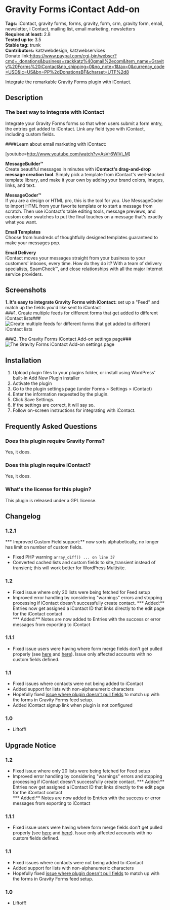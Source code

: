 # Gravity Forms iContact Add-on #
**Tags:** iContact, gravity forms, forms, gravity, form, crm, gravity form, email, newsletter, i Contact, mailing list, email marketing, newsletters  
**Requires at least:** 2.8  
**Tested up to:** 3.5  
**Stable tag:** trunk  
**Contributors:** katzwebdesign, katzwebservices  
Donate link:https://www.paypal.com/cgi-bin/webscr?cmd=_donations&business=zackkatz%40gmail%2ecom&item_name=Gravity%20Forms%20iContact&no_shipping=0&no_note=1&tax=0&currency_code=USD&lc=US&bn=PP%2dDonationsBF&charset=UTF%2d8

Integrate the remarkable Gravity Forms plugin with iContact.

## Description ##

### The best way to integrate with iContact

Integrate your Gravity Forms forms so that when users submit a form entry, the entries get added to iContact. Link any field type with iContact, including custom fields.

####Learn about email marketing with iContact:

[youtube=http://www.youtube.com/watch?v=AsV-6WlVi_M]

<strong>MessageBuilder&trade;</strong><br />
Create beautiful messages in minutes with <strong>iContact's drag-and-drop message creation tool</strong>. Simply pick a template from iContact's well-stocked template library, and make it your own by adding your brand colors, images, links, and text.

<strong>MessageCoder&trade;</strong><br />
If you are a design or HTML pro, this is the tool for you. Use MessageCoder to import HTML from your favorite template or to start a message from scratch. Then use iContact's table editing tools, message previews, and custom color swatches to put the final touches on a message that's exactly what you want.

<strong>Email Templates</strong><br />
Choose from hundreds of thoughtfully designed templates guaranteed to make your messages pop.

<strong>Email Delivery</strong><br />
iContact moves your messages straight from your business to your customers' inboxes, every time. How do they do it? With a team of delivery specialists, SpamCheck&trade;, and close relationships with all the major Internet service providers.

## Screenshots ##

**1. It's easy to integrate Gravity Forms with iContact:** set up a "Feed" and match up the fields you'd like sent to iContact  
###1. Create multiple feeds for different forms that get added to different iContact lists###
![Create multiple feeds for different forms that get added to different iContact lists](http://s.wordpress.org/extend/plugins/gravity-forms-icontact-add-on/screenshot-1.jpg)

###2. The Gravity Forms iContact Add-on settings page###
![The Gravity Forms iContact Add-on settings page](http://s.wordpress.org/extend/plugins/gravity-forms-icontact-add-on/screenshot-2.jpg)


## Installation ##

1. Upload plugin files to your plugins folder, or install using WordPress' built-in Add New Plugin installer
1. Activate the plugin
1. Go to the plugin settings page (under Forms > Settings > iContact)
1. Enter the information requested by the plugin.
1. Click Save Settings.
1. If the settings are correct, it will say so.
1. Follow on-screen instructions for integrating with iContact.

## Frequently Asked Questions ##

### Does this plugin require Gravity Forms? ###
Yes, it does.

### Does this plugin require iContact? ###
Yes, it does.

### What's the license for this plugin? ###
This plugin is released under a GPL license.

## Changelog ##

### 1.2.1 ###
*** Improved Custom Field support:** now sorts alphabetically, no longer has limit on number of custom fields.  
* Fixed PHP warning `array_diff() ... on line 37`
* Converted cached lists and custom fields to site_transient instead of transient; this will work better for WordPress Multisite.

### 1.2 ###
* Fixed issue where only 20 lists were being fetched for Feed setup
* Improved error handling by considering "warnings" errors and stopping processing if iContact doesn't successfully create contact.
*** Added:** Entries now get assigned a iContact ID that links directly to the edit page for the iContact contact  
*** Added:** Notes are now added to Entries with the success or error messages from exporting to iContact  

### 1.1.1 ###
* Fixed issue users were having where form merge fields don't get pulled properly (see <a href="http://wordpress.org/support/topic/plugin-gravity-forms-icontact-add-on-plugin-does-not-pull-fields-to-match">here</a> and <a href="http://wordpress.org/support/topic/plugin-gravity-forms-icontact-add-on-does-not-pull-in-data-from-forms">here</a>). Issue only affected accounts with no custom fields defined.

### 1.1 ###
* Fixed issues where contacts were not being added to iContact
* Added support for lists with non-alphanumeric characters
* Hopefully fixed <a href="http://wordpress.org/support/topic/plugin-gravity-forms-icontact-add-on-plugin-does-not-pull-fields-to-match">issue where plugin doesn't pull fields</a> to match up with the forms in Gravity Forms feed setup.
* Added iContact signup link when plugin is not configured

### 1.0 ###

* Liftoff!

## Upgrade Notice ##

### 1.2 ###
* Fixed issue where only 20 lists were being fetched for Feed setup
* Improved error handling by considering "warnings" errors and stopping processing if iContact doesn't successfully create contact.
*** Added:** Entries now get assigned a iContact ID that links directly to the edit page for the iContact contact  
*** Added:** Notes are now added to Entries with the success or error messages from exporting to iContact  

### 1.1.1 ###
* Fixed issue users were having where form merge fields don't get pulled properly (see <a href="http://wordpress.org/support/topic/plugin-gravity-forms-icontact-add-on-plugin-does-not-pull-fields-to-match">here</a> and <a href="http://wordpress.org/support/topic/plugin-gravity-forms-icontact-add-on-does-not-pull-in-data-from-forms">here</a>). Issue only affected accounts with no custom fields defined.

### 1.1 ###
* Fixed issues where contacts were not being added to iContact
* Added support for lists with non-alphanumeric characters
* Hopefully fixed <a href="http://wordpress.org/support/topic/plugin-gravity-forms-icontact-add-on-plugin-does-not-pull-fields-to-match">issue where plugin doesn't pull fields</a> to match up with the forms in Gravity Forms feed setup.

### 1.0 ###

* Liftoff!